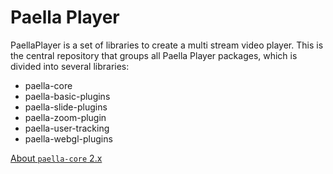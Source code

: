 # Paella Player


PaellaPlayer is a set of libraries to create a multi stream video player. This is the central repository that groups all Paella Player packages, which is divided into several libraries:

- paella-core
- paella-basic-plugins
- paella-slide-plugins
- paella-zoom-plugin
- paella-user-tracking
- paella-webgl-plugins

[About `paella-core` 2.x](about-paella-core-2.md)
